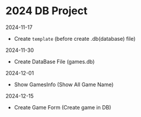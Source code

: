 # 2024 DB Project

2024-11-17
- Create `template` (before create .db(database) file)

2024-11-30
- Create DataBase File (games.db)

2024-12-01
- Show GamesInfo (Show All Game Name)

2024-12-15
- Create Game Form (Create game in DB)
